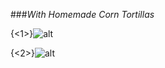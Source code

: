 ###_With Homemade Corn Tortillas_

{<1>}![alt](/content/images/2014/Jan/IMG_9254-1.jpg)

{<2>}![alt](/content/images/2014/Jan/IMG_9260.jpg)
